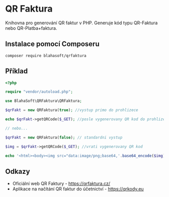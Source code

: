 # QR Faktura

Knihovna pro generování QR faktur v PHP. Generuje kód typu QR-Faktura nebo QR-Platba+faktura.

## Instalace pomocí Composeru

`composer require blahasoft/qrfaktura`

## Příklad

```php
<?php

require "vendor/autoload.php";

use BlahaSoft\QRFaktura\QRFaktura;

$qrFakt = new QRFaktura(true); //vystup primo do prohlizece

echo $qrFakt->getQRCode($_GET); //posle vygenerovany QR kod do prohlizece

// nebo...

$qrFakt = new QRFaktura(false); // standardni vystup

$img = $qrFakt->getQRCode($_GET); //vrati vygenerovany QR kod

echo '<html><body><img src="data:image/png;base64,'.base64_encode($img).'" /></body></html>';*/
```

## Odkazy

- Oficiální web QR Faktury - https://qrfaktura.cz/
- Aplikace na načítání QR faktur do účetnictví - https://qrkody.eu

